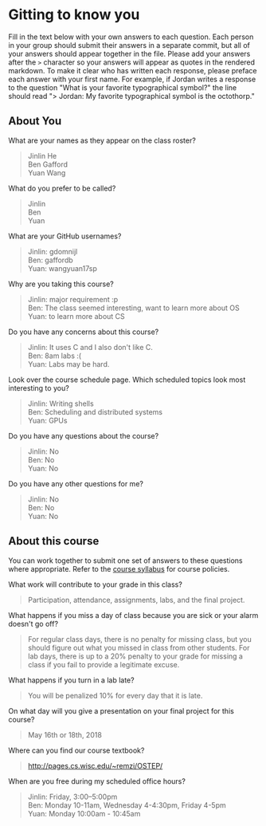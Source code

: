 
# Gitting to know you
Fill in the text below with your own answers to each question. Each person in your group should submit their answers in a separate commit, but all of your answers should appear together in the file. Please add your answers after the `>` character so your answers will appear as quotes in the rendered markdown. To make it clear who has written each response, please preface each answer with your first name. For example, if Jordan writes a response to the question "What is your favorite typographical symbol?" the line should read "> Jordan: My favorite typographical symbol is the octothorp." 

## About You
What are your names as they appear on the class roster?  
> Jinlin He  
> Ben Gafford  
> Yuan Wang  

What do you prefer to be called?  
> Jinlin  
> Ben  
> Yuan  

What are your GitHub usernames?  
> Jinlin: gdomnijl  
> Ben: gaffordb  
> Yuan: wangyuan17sp  

Why are you taking this course?  
> Jinlin: major requirement :p  
> Ben: The class seemed interesting, want to learn more about OS  
> Yuan: to learn more about CS  

Do you have any concerns about this course?
> Jinlin: It uses C and I also don't like C.  
> Ben: 8am labs :(  
> Yuan: Labs may be hard.  

Look over the course schedule page. Which scheduled topics look most interesting to you?  
> Jinlin: Writing shells  
> Ben: Scheduling and distributed systems  
> Yuan: GPUs  

Do you have any questions about the course?  
> Jinlin: No  
> Ben: No  
> Yuan: No

Do you have any other questions for me?  
> Jinlin: No   
> Ben: No  
> Yuan: No  

## About this course
You can work together to submit one set of answers to these questions where appropriate. Refer to the [course syllabus](http://www.cs.grinnell.edu/~curtsinger/teaching/2018S/CSC213/syllabus/) for course policies.

What work will contribute to your grade in this class?   
> Participation, attendance, assignments, labs, and the final project.  

What happens if you miss a day of class because you are sick or your alarm doesn't go off?  
> For regular class days, there is no penalty for missing class, but you should figure out what you missed in class from other students. For lab days, there is up to a 20% penalty to your grade for missing a class if you fail to provide a legitimate excuse.  

What happens if you turn in a lab late?  
> You will be penalized 10% for every day that it is late.  

On what day will you give a presentation on your final project for this course?  
> May 16th or 18th, 2018  

Where can you find our course textbook?  
> http://pages.cs.wisc.edu/~remzi/OSTEP/  

When are you free during my scheduled office hours?  
> Jinlin: Friday, 3:00–5:00pm    
> Ben: Monday 10-11am, Wednesday 4-4:30pm, Friday 4-5pm  
> Yuan: Monday 10:00am - 10:45am
